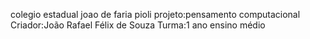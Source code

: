  colegio estadual joao de faria pioli
 projeto:pensamento computacional
 Criador:João Rafael Félix de Souza
 Turma:1 ano ensino médio
